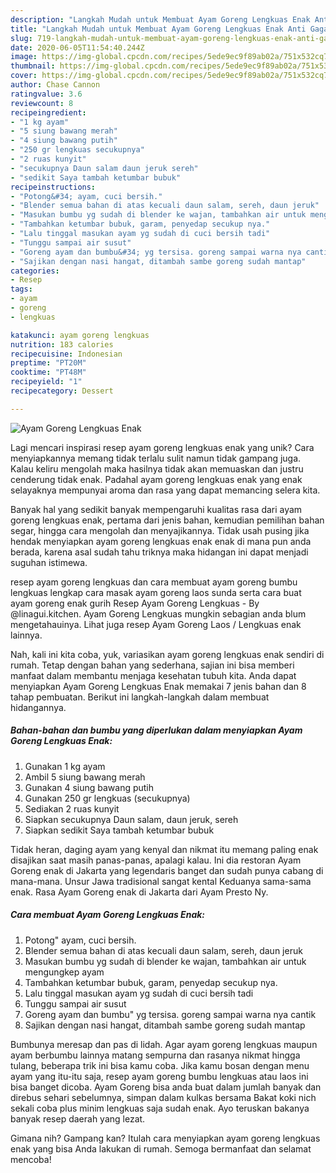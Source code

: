 ```yaml
---
description: "Langkah Mudah untuk Membuat Ayam Goreng Lengkuas Enak Anti Gagal"
title: "Langkah Mudah untuk Membuat Ayam Goreng Lengkuas Enak Anti Gagal"
slug: 719-langkah-mudah-untuk-membuat-ayam-goreng-lengkuas-enak-anti-gagal
date: 2020-06-05T11:54:40.244Z
image: https://img-global.cpcdn.com/recipes/5ede9ec9f89ab02a/751x532cq70/ayam-goreng-lengkuas-enak-foto-resep-utama.jpg
thumbnail: https://img-global.cpcdn.com/recipes/5ede9ec9f89ab02a/751x532cq70/ayam-goreng-lengkuas-enak-foto-resep-utama.jpg
cover: https://img-global.cpcdn.com/recipes/5ede9ec9f89ab02a/751x532cq70/ayam-goreng-lengkuas-enak-foto-resep-utama.jpg
author: Chase Cannon
ratingvalue: 3.6
reviewcount: 8
recipeingredient:
- "1 kg ayam"
- "5 siung bawang merah"
- "4 siung bawang putih"
- "250 gr lengkuas secukupnya"
- "2 ruas kunyit"
- "secukupnya Daun salam daun jeruk sereh"
- "sedikit Saya tambah ketumbar bubuk"
recipeinstructions:
- "Potong&#34; ayam, cuci bersih."
- "Blender semua bahan di atas kecuali daun salam, sereh, daun jeruk"
- "Masukan bumbu yg sudah di blender ke wajan, tambahkan air untuk mengungkep ayam"
- "Tambahkan ketumbar bubuk, garam, penyedap secukup nya."
- "Lalu tinggal masukan ayam yg sudah di cuci bersih tadi"
- "Tunggu sampai air susut"
- "Goreng ayam dan bumbu&#34; yg tersisa. goreng sampai warna nya cantik"
- "Sajikan dengan nasi hangat, ditambah sambe goreng sudah mantap"
categories:
- Resep
tags:
- ayam
- goreng
- lengkuas

katakunci: ayam goreng lengkuas 
nutrition: 183 calories
recipecuisine: Indonesian
preptime: "PT20M"
cooktime: "PT48M"
recipeyield: "1"
recipecategory: Dessert

---
```



![Ayam Goreng Lengkuas Enak](https://img-global.cpcdn.com/recipes/5ede9ec9f89ab02a/751x532cq70/ayam-goreng-lengkuas-enak-foto-resep-utama.jpg)

Lagi mencari inspirasi resep ayam goreng lengkuas enak yang unik? Cara menyiapkannya memang tidak terlalu sulit namun tidak gampang juga. Kalau keliru mengolah maka hasilnya tidak akan memuaskan dan justru cenderung tidak enak. Padahal ayam goreng lengkuas enak yang enak selayaknya mempunyai aroma dan rasa yang dapat memancing selera kita.

Banyak hal yang sedikit banyak mempengaruhi kualitas rasa dari ayam goreng lengkuas enak, pertama dari jenis bahan, kemudian pemilihan bahan segar, hingga cara mengolah dan menyajikannya. Tidak usah pusing jika hendak menyiapkan ayam goreng lengkuas enak enak di mana pun anda berada, karena asal sudah tahu triknya maka hidangan ini dapat menjadi suguhan istimewa.

resep ayam goreng lengkuas dan cara membuat ayam goreng bumbu lengkuas lengkap cara masak ayam goreng laos sunda serta cara buat ayam goreng enak gurih Resep Ayam Goreng Lengkuas - By @linagui.kitchen. Ayam Goreng Lengkuas mungkin sebagian anda blum mengetahauinya. Lihat juga resep Ayam Goreng Laos / Lengkuas enak lainnya.


Nah, kali ini kita coba, yuk, variasikan ayam goreng lengkuas enak sendiri di rumah. Tetap dengan bahan yang sederhana, sajian ini bisa memberi manfaat dalam membantu menjaga kesehatan tubuh kita. Anda dapat menyiapkan Ayam Goreng Lengkuas Enak memakai 7 jenis bahan dan 8 tahap pembuatan. Berikut ini langkah-langkah dalam membuat hidangannya.

<!--inarticleads1-->

##### Bahan-bahan dan bumbu yang diperlukan dalam menyiapkan Ayam Goreng Lengkuas Enak:

1. Gunakan 1 kg ayam
1. Ambil 5 siung bawang merah
1. Gunakan 4 siung bawang putih
1. Gunakan 250 gr lengkuas (secukupnya)
1. Sediakan 2 ruas kunyit
1. Siapkan secukupnya Daun salam, daun jeruk, sereh
1. Siapkan sedikit Saya tambah ketumbar bubuk


Tidak heran, daging ayam yang kenyal dan nikmat itu memang paling enak disajikan saat masih panas-panas, apalagi kalau. Ini dia restoran Ayam Goreng enak di Jakarta yang legendaris banget dan sudah punya cabang di mana-mana. Unsur Jawa tradisional sangat kental Keduanya sama-sama enak. Rasa Ayam Goreng enak di Jakarta dari Ayam Presto Ny. 

<!--inarticleads2-->

##### Cara membuat Ayam Goreng Lengkuas Enak:

1. Potong&#34; ayam, cuci bersih.
1. Blender semua bahan di atas kecuali daun salam, sereh, daun jeruk
1. Masukan bumbu yg sudah di blender ke wajan, tambahkan air untuk mengungkep ayam
1. Tambahkan ketumbar bubuk, garam, penyedap secukup nya.
1. Lalu tinggal masukan ayam yg sudah di cuci bersih tadi
1. Tunggu sampai air susut
1. Goreng ayam dan bumbu&#34; yg tersisa. goreng sampai warna nya cantik
1. Sajikan dengan nasi hangat, ditambah sambe goreng sudah mantap


Bumbunya meresap dan pas di lidah. Agar ayam goreng lengkuas maupun ayam berbumbu lainnya matang sempurna dan rasanya nikmat hingga tulang, beberapa trik ini bisa kamu coba. Jika kamu bosan dengan menu ayam yang itu-itu saja, resep ayam goreng bumbu lengkuas atau laos ini bisa banget dicoba. Ayam Goreng bisa anda buat dalam jumlah banyak dan direbus sehari sebelumnya, simpan dalam kulkas bersama Bakat koki nich sekali coba plus minim lengkuas saja sudah enak. Ayo teruskan bakanya banyak resep daerah yang lezat. 

Gimana nih? Gampang kan? Itulah cara menyiapkan ayam goreng lengkuas enak yang bisa Anda lakukan di rumah. Semoga bermanfaat dan selamat mencoba!
